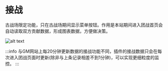 # 接战

古战场限定功能，只在古战场期间显示菜单按钮。作用是本站期间进入团战首页会自动读取双方贡献数据，形成图表数据，方便做决策。

![alt text](/assets/img/battle-img1.png)

:::info
与GM网站上每20分钟更新数据的接战功能不同，插件的接战数据只会在每次进入团战页面时更新(除非与上条记录相差不到1分钟)，可以实现更细粒度的监控。
:::

